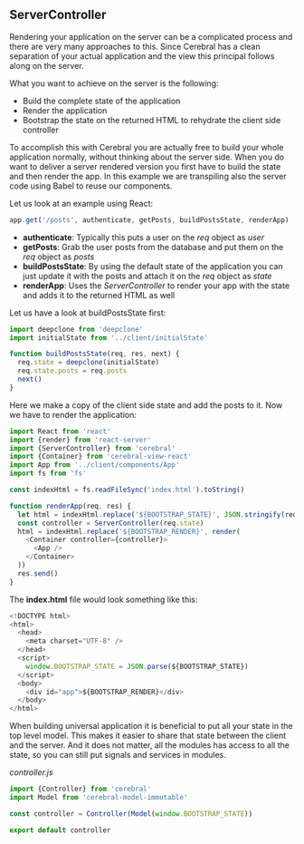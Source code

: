 ## ServerController

Rendering your application on the server can be a complicated process and there are very many approaches to this. Since Cerebral has a clean separation of your actual application and the view this principal follows along on the server.

What you want to achieve on the server is the following:

- Build the complete state of the application
- Render the application
- Bootstrap the state on the returned HTML to rehydrate the client side controller

To accomplish this with Cerebral you are actually free to build your whole application normally, without thinking about the server side. When you do want to deliver a server rendered version you first have to build the state and then render the app. In this example we are transpiling also the server code using Babel to reuse our components.

Let us look at an example using React:

```javascript
app.get('/posts', authenticate, getPosts, buildPostsState, renderApp)
```

- **authenticate**: Typically this puts a user on the *req* object as *user*
- **getPosts**: Grab the user posts from the database and put them on the *req* object as *posts*
- **buildPostsState**: By using the default state of the application you can just update it with the posts and attach it on the *req* object as *state*
- **renderApp**: Uses the *ServerController* to render your app with the state and adds it to the returned HTML as well

Let us have a look at buildPostsState first:

```javascript
import deepclone from 'deepclone'
import initialState from '../client/initialState'

function buildPostsState(req, res, next) {
  req.state = deepclone(initialState)
  req.state.posts = req.posts
  next()
}
```
Here we make a copy of the client side state and add the posts to it. Now we have to render the application:

```javascript
import React from 'react'
import {render} from 'react-server'
import {ServerController} from 'cerebral'
import {Container} from 'cerebral-view-react'
import App from '../client/components/App'
import fs from 'fs'

const indexHtml = fs.readFileSync('index.html').toString()

function renderApp(req, res) {
  let html = indexHtml.replace('${BOOTSTRAP_STATE}', JSON.stringify(req.state))
  const controller = ServerController(req.state)
  html = indexHtml.replace('${BOOTSTRAP_RENDER}', render(
    <Container controller={controller}>
      <App />
    </Container>
  ))
  res.send()
}
```

The **index.html** file would look something like this:

```javascript
<!DOCTYPE html>
<html>
  <head>
    <meta charset="UTF-8" />
  </head>
  <script>
    window.BOOTSTRAP_STATE = JSON.parse(${BOOTSTRAP_STATE})
  </script>
  <body>
    <div id="app">${BOOTSTRAP_RENDER}</div>
  </body>
</html>
```

When building universal application it is beneficial to put all your state in the top level model. This makes it easier to share that state between the client and the server. And it does not matter, all the modules has access to all the state, so you can still put signals and services in modules.

*controller.js*
```javascript
import {Controller} from 'cerebral'
import Model from 'cerebral-model-immutable'

const controller = Controller(Model(window.BOOTSTRAP_STATE))

export default controller
```
